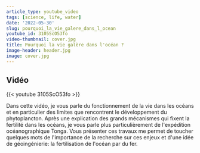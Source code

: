 ```yaml
---
article_type: youtube_video
tags: [science, life, water]
date: '2022-05-30'
slug: pourquoi_la_vie_galere_dans_l_ocean
youtube_id: 3105ScO53fo
video-thumbnail: cover.jpg
title: Pourquoi la vie galère dans l'océan ?
image-header: header.jpg
image: cover.jpg
---
```


## Vidéo

{{< youtube 3105ScO53fo >}}

Dans cette vidéo, je vous parle du fonctionnement de la vie dans les océans et en particulier des limites que rencontrent le développement du phytoplancton. Après une explication des grands mécanismes qui fixent la fertilité dans les océans, je vous parle plus particulièrement de l'expédition océanographique Tonga. Vous présenter ces travaux me permet de toucher quelques mots de l'importance de la recherche sur ces enjeux et d'une idée de géoingénierie: la fertilisation de l'océan par du fer.